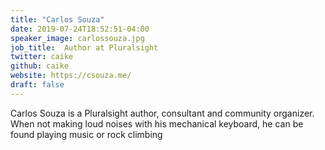 ```yaml
---
title: "Carlos Souza"
date: 2019-07-24T18:52:51-04:00
speaker_image: carlossouza.jpg
job_title:  Author at Pluralsight
twitter: caike
github: caike
website: https://csouza.me/
draft: false
---
```


Carlos Souza is a Pluralsight author, consultant and community organizer. When not making loud noises with his mechanical keyboard, he can be found playing music or rock climbing